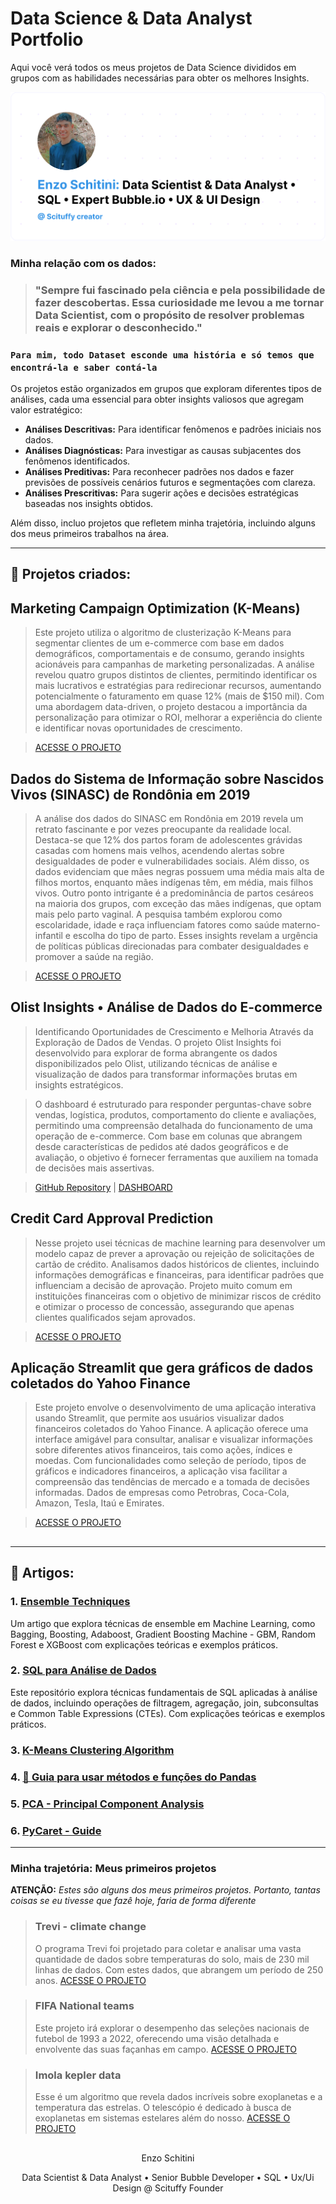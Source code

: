 # Data Science & Data Analyst Portfolio
Aqui você verá todos os meus projetos de Data Science divididos em grupos com as habilidades necessárias para obter os melhores Insights.

<img src="https://raw.githubusercontent.com/enzoschitini/enzoschitini/refs/heads/main/img/Copertina.png" alt="capa">

### **Minha relação com os dados:**

> ### "Sempre fui fascinado pela ciência e pela possibilidade de fazer descobertas. Essa curiosidade me levou a me tornar Data Scientist, com o propósito de resolver problemas reais e explorar o desconhecido."

### `Para mim, todo Dataset esconde uma história e só temos que encontrá-la e saber contá-la`

Os projetos estão organizados em grupos que exploram diferentes tipos de análises, cada uma essencial para obter insights valiosos que agregam valor estratégico:

- **Análises Descritivas:** Para identificar fenômenos e padrões iniciais nos dados.
- **Análises Diagnósticas:** Para investigar as causas subjacentes dos fenômenos identificados.
- **Análises Preditivas:** Para reconhecer padrões nos dados e fazer previsões de possíveis cenários futuros e segmentações com clareza.
- **Análises Prescritivas:** Para sugerir ações e decisões estratégicas baseadas nos insights obtidos.

Além disso, incluo projetos que refletem minha trajetória, incluindo alguns dos meus primeiros trabalhos na área.

---

## 📁 Projetos criados:

## Marketing Campaign Optimization (K-Means)
> Este projeto utiliza o algoritmo de clusterização K-Means para segmentar clientes de um e-commerce com base em dados demográficos, comportamentais e de consumo, gerando insights acionáveis para campanhas de marketing personalizadas. A análise revelou quatro grupos distintos de clientes, permitindo identificar os mais lucrativos e estratégias para redirecionar recursos, aumentando potencialmente o faturamento em quase 12% (mais de $150 mil). 
> Com uma abordagem data-driven, o projeto destacou a importância da personalização para otimizar o ROI, melhorar a experiência do cliente e identificar novas oportunidades de crescimento.

> [ACESSE O PROJETO](https://github.com/enzoschitini/Data-Science-Portfolio/tree/Marketing-Campaign-Optimization)

## Dados do Sistema de Informação sobre Nascidos Vivos (SINASC) de Rondônia em 2019
> A análise dos dados do SINASC em Rondônia em 2019 revela um retrato fascinante e por vezes preocupante da realidade local. Destaca-se que 12% dos partos foram de adolescentes grávidas casadas com homens mais velhos, acendendo alertas sobre desigualdades de poder e vulnerabilidades sociais. Além disso, os dados evidenciam que mães negras possuem uma média mais alta de filhos mortos, enquanto mães indígenas têm, em média, mais filhos vivos. Outro ponto intrigante é a predominância de partos cesáreos na maioria dos grupos, com exceção das mães indígenas, que optam mais pelo parto vaginal. A pesquisa também explorou como escolaridade, idade e raça influenciam fatores como saúde materno-infantil e escolha do tipo de parto. Esses insights revelam a urgência de políticas públicas direcionadas para combater desigualdades e promover a saúde na região.

> [ACESSE O PROJETO](https://github.com/enzoschitini/Data-Science-Portfolio/tree/Sinasc)
##

## Olist Insights • Análise de Dados do E-commerce
> Identificando Oportunidades de Crescimento e Melhoria Através da Exploração de Dados de Vendas. O projeto Olist Insights foi desenvolvido para explorar de forma abrangente os dados disponibilizados pelo Olist, utilizando técnicas de análise e visualização de dados para transformar informações brutas em insights estratégicos. 

> O dashboard é estruturado para responder perguntas-chave sobre vendas, logística, produtos, comportamento do cliente e avaliações, permitindo uma compreensão detalhada do funcionamento de uma operação de e-commerce.  Com base em colunas que abrangem desde características de pedidos até dados geográficos e de avaliação, o objetivo é fornecer ferramentas que auxiliem na tomada de decisões mais assertivas.

> [GitHub Repository](https://github.com/enzoschitini/Olist) | [DASHBOARD](https://olist-insights.streamlit.app/)
##

## Credit Card Approval Prediction
> Nesse projeto usei técnicas de machine learning para desenvolver um modelo capaz de prever a aprovação ou rejeição de solicitações de cartão de crédito. Analisamos dados históricos de clientes, incluindo informações demográficas e financeiras, para identificar padrões que influenciam a decisão de aprovação. Projeto muito comum em instituições financeiras com o objetivo de minimizar riscos de crédito e otimizar o processo de concessão, assegurando que apenas clientes qualificados sejam aprovados.

> [ACESSE O PROJETO](https://github.com/enzoschitini/Data-Science-Portfolio/tree/Credit-Card-Approval-Prediction)
##

## Aplicação Streamlit que gera gráficos de dados coletados do Yahoo Finance
> Este projeto envolve o desenvolvimento de uma aplicação interativa usando Streamlit, que permite aos usuários visualizar dados financeiros coletados do Yahoo Finance. A aplicação oferece uma interface amigável para consultar, analisar e visualizar informações sobre diferentes ativos financeiros, tais como ações, índices e moedas. Com funcionalidades como seleção de período, tipos de gráficos e indicadores financeiros, a aplicação visa facilitar a compreensão das tendências de mercado e a tomada de decisões informadas. Dados de empresas como Petrobras, Coca-Cola, Amazon, Tesla, Itaú e Emirates.

> [ACESSE O PROJETO](https://github.com/enzoschitini/Data-Science-Portfolio/tree/Financial-shares-of-large-companies)
##

---






## 📝 Artigos:


### 1. [Ensemble Techniques](https://github.com/enzoschitini/machine-learning/tree/Ensemble-Techniques)
Um artigo que explora técnicas de ensemble em Machine Learning, como Bagging, Boosting, Adaboost, Gradient Boosting Machine - GBM, Random Forest e XGBoost com explicações teóricas e exemplos práticos. 

### 2. [SQL para Análise de Dados](https://www.kaggle.com/code/enzoschitini/sql-para-an-lise-de-dados)
Este repositório explora técnicas fundamentais de SQL aplicadas à análise de dados, incluindo operações de filtragem, agregação, join, subconsultas e Common Table Expressions (CTEs). Com explicações teóricas e exemplos práticos.

### 3. [K-Means Clustering Algorithm](https://www.kaggle.com/code/enzoschitini/k-means-clustering-algorithm)

### 4. [🐼 Guia para usar métodos e funções do Pandas](https://www.kaggle.com/code/enzoschitini/guide-to-using-pandas-methods-and-functions)

### 5. [PCA - Principal Component Analysis](https://www.kaggle.com/code/enzoschitini/pca-principal-component-analysis)

### 6. [PyCaret - Guide](https://www.kaggle.com/code/enzoschitini/pycaret-guide)

---

### Minha trajetória: Meus primeiros projetos
**ATENÇÃO:** *Estes são alguns dos meus primeiros projetos. Portanto, tantas coisas se eu tivesse que fazê hoje, faria de forma diferente*
###  

> ### Trevi - climate change
> O programa Trevi foi projetado para coletar e analisar uma vasta quantidade de dados sobre temperaturas do solo, mais de 230 mil linhas de dados. Com estes dados, que abrangem um período de 250 anos.
> [ACESSE O PROJETO](https://github.com/enzoschitini/Data-Science-Portfolio/tree/Minha-trajet%C3%B3ria/Climate%20Change)

> ### FIFA National teams
> Este projeto irá explorar o desempenho das seleções nacionais de futebol de 1993 a 2022, oferecendo uma visão detalhada e envolvente das suas façanhas em campo.
> [ACESSE O PROJETO](https://github.com/enzoschitini/Data-Science-Portfolio/tree/Minha-trajet%C3%B3ria/Spogliatoi)

> ### Imola kepler data
> Esse é um algoritmo que revela dados incríveis sobre exoplanetas e a temperatura das estrelas. O telescópio é dedicado à busca de exoplanetas em sistemas estelares além do nosso.
> [ACESSE O PROJETO](https://github.com/enzoschitini/Data-Science-Portfolio/tree/Minha-trajet%C3%B3ria/Imola)

##

<p align="center">
  Enzo Schitini
</p>

<p align="center">
  Data Scientist & Data Analyst • Senior Bubble Developer • SQL • Ux/Ui Design @ Scituffy Founder
</p>

